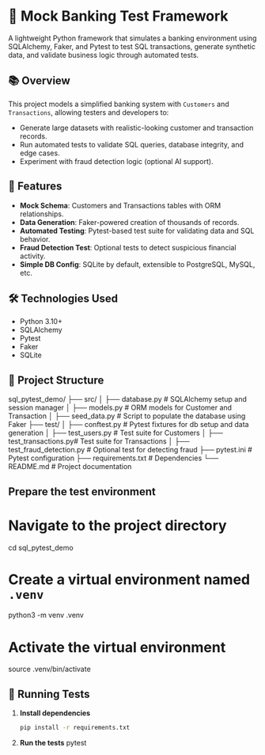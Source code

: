 # 🏦 Mock Banking Test Framework

A lightweight Python framework that simulates a banking environment using SQLAlchemy, Faker, and Pytest to test SQL transactions, generate synthetic data, and validate business logic through automated tests.

## 📚 Overview

This project models a simplified banking system with `Customers` and `Transactions`, allowing testers and developers to:

- Generate large datasets with realistic-looking customer and transaction records.
- Run automated tests to validate SQL queries, database integrity, and edge cases.
- Experiment with fraud detection logic (optional AI support).

## 🚀 Features

- **Mock Schema**: Customers and Transactions tables with ORM relationships.
- **Data Generation**: Faker-powered creation of thousands of records.
- **Automated Testing**: Pytest-based test suite for validating data and SQL behavior.
- **Fraud Detection Test**: Optional tests to detect suspicious financial activity.
- **Simple DB Config**: SQLite by default, extensible to PostgreSQL, MySQL, etc.

## 🛠️ Technologies Used

- Python 3.10+
- SQLAlchemy
- Pytest
- Faker
- SQLite

## 📂 Project Structure

sql_pytest_demo/
├── src/
│ ├── database.py # SQLAlchemy setup and session manager
│ ├── models.py # ORM models for Customer and Transaction
│ ├── seed_data.py # Script to populate the database using Faker
├── test/
│ ├── conftest.py # Pytest fixtures for db setup and data generation
│ ├── test_users.py # Test suite for Customers
│ ├── test_transactions.py# Test suite for Transactions
│ ├── test_fraud_detection.py # Optional test for detecting fraud
├── pytest.ini # Pytest configuration
├── requirements.txt # Dependencies
└── README.md # Project documentation

## Prepare the test environment

# Navigate to the project directory
cd sql_pytest_demo

# Create a virtual environment named `.venv`
python3 -m venv .venv

# Activate the virtual environment
source .venv/bin/activate


## 🧪 Running Tests

1. **Install dependencies**  
   ```bash
   pip install -r requirements.txt

2. **Run the tests**
    pytest